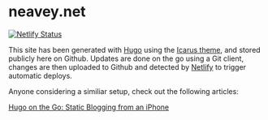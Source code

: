 # neavey.net

[![Netlify Status](https://api.netlify.com/api/v1/badges/6bd28497-7039-4b4f-8090-9d2e591c6d64/deploy-status)](https://app.netlify.com/sites/neaveynet/deploys)

This site has been generated with [Hugo](https://gohugo.io) using the [Icarus theme](https://github.com/digitalcraftsman/hugo-icarus-theme), and stored publicly here on Github. Updates are done on the go using a Git client, changes are then uploaded to Github and detected by [Netlify](https://www.netlify.com/) to trigger automatic deploys.

Anyone considering a similiar setup, check out the following articles:

[Hugo on the Go: Static Blogging from an iPhone](http://evanbrown.io/post/hugo-on-the-go/)

